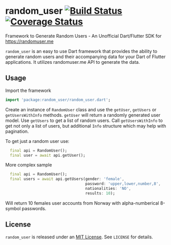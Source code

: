 # random_user  [![Build Status](https://travis-ci.org/olexale/random_user.svg?branch=master)](https://travis-ci.org/olexale/random_user) [![Coverage Status](https://coveralls.io/repos/github/olexale/random_user/badge.svg?branch=master)](https://coveralls.io/github/olexale/random_user?branch=master)

Framework to Generate Random Users - An Unofficial Dart/Flutter SDK for https://randomuser.me

`random_user` is an easy to use Dart framework that provides the ability to generate random users and their accompanying data for your Dart of Flutter applications. It utilizes randomuser.me API to generate the data.

## Usage
Import the framework
```dart
import 'package:random_user/random_user.dart';
```
Create an instance of `RandomUser` class and use the `getUser`, `getUsers` or `getUsersWithInfo` methods.
`getUser` will return a randomly generated user model.
Use `getUsers` to get a list of random users.
Call `getUsersWithInfo` to get not only a list of users, but additional `Info` structure which may help with pagination.

To get just a random user use:
```dart
  final api = RandomUser();
  final user = await api.getUser();
```

More complex sample
```dart
  final api = RandomUser();
  final users = await api.getUsers(gender: 'female', 
                                   password: 'upper,lower,number,8', 
                                   nationalities: 'NO', 
                                   results: 10);
```
Will return 10 females user accounts from Norway with alpha-numberical 8-symbol passwords.

## License
`random_user` is released under an [MIT License](https://opensource.org/licenses/MIT). See `LICENSE` for details.
